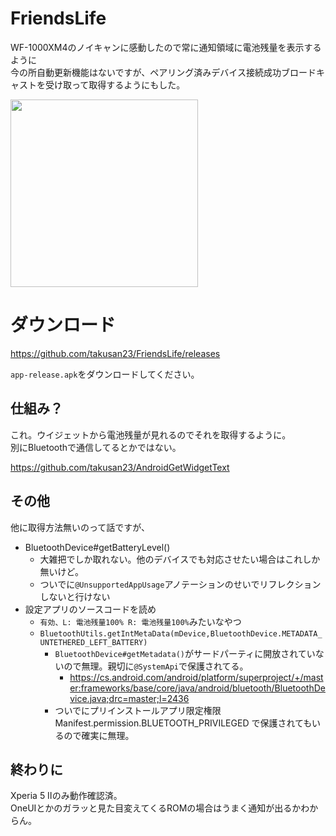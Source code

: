 # FriendsLife

WF-1000XM4のノイキャンに感動したので常に通知領域に電池残量を表示するように  
今の所自動更新機能はないですが、ペアリング済みデバイス接続成功ブロードキャストを受け取って取得するようにもした。

<img src="https://imgur.com/pRuJsPl.png" width="300">

# ダウンロード
https://github.com/takusan23/FriendsLife/releases

`app-release.apk`をダウンロードしてください。

## 仕組み？
これ。ウイジェットから電池残量が見れるのでそれを取得するように。  
別にBluetoothで通信してるとかではない。

https://github.com/takusan23/AndroidGetWidgetText

## その他
他に取得方法無いのって話ですが、

- BluetoothDevice#getBatteryLevel()
  - 大雑把でしか取れない。他のデバイスでも対応させたい場合はこれしか無いけど。
  - ついでに`@UnsupportedAppUsage`アノテーションのせいでリフレクションしないと行けない
- 設定アプリのソースコードを読め
  - `有効、L: 電池残量100% R: 電池残量100%`みたいなやつ
  - `BluetoothUtils.getIntMetaData(mDevice,BluetoothDevice.METADATA_UNTETHERED_LEFT_BATTERY)`
    - `BluetoothDevice#getMetadata()`がサードパーティに開放されていないので無理。親切に`@SystemApi`で保護されてる。
      - https://cs.android.com/android/platform/superproject/+/master:frameworks/base/core/java/android/bluetooth/BluetoothDevice.java;drc=master;l=2436
    - ついでにプリインストールアプリ限定権限 Manifest.permission.BLUETOOTH_PRIVILEGED で保護されてもいるので確実に無理。

## 終わりに
Xperia 5 Ⅱのみ動作確認済。  
OneUIとかのガラッと見た目変えてくるROMの場合はうまく通知が出るかわからん。
